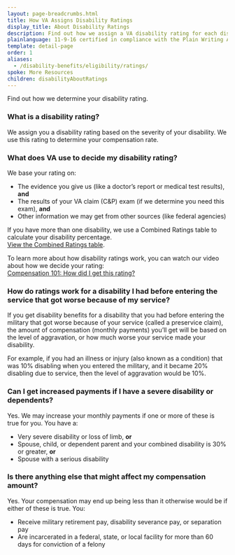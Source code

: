 ```yaml
---
layout: page-breadcrumbs.html
title: How VA Assigns Disability Ratings
display_title: About Disability Ratings
description: Find out how we assign a VA disability rating for each disability claim.
plainlanguage: 11-9-16 certified in compliance with the Plain Writing Act
template: detail-page
order: 1
aliases:
  - /disability-benefits/eligibility/ratings/
spoke: More Resources
children: disabilityAboutRatings
---
```

<div class="va-introtext">

Find out how we determine your disability rating.

</div>

### What is a disability rating?

We assign you a disability rating based on the severity of your disability. We use this rating to determine your compensation rate.


### What does VA use to decide my disability rating?

We base your rating on:

- The evidence you give us (like a doctor’s report or medical test results), **and**
- The results of your VA claim (C&P) exam (if we determine you need this exam), **and**
- Other information we may get from other sources (like federal agencies)

If you have more than one disability, we use a Combined Ratings table to calculate your disability percentage. <br>
[View the Combined Ratings table](https://www.benefits.va.gov/COMPENSATION/rates-index.asp#combinedRatingsTable1).

To learn more about how disability ratings work, you can watch our video about how we decide your rating: <br>
[Compensation 101: How did I get this rating?](https://www.youtube.com/watch?v=oM7oYzL2DCg)

### How do ratings work for a disability I had before entering the service that got worse because of my service?

If you get disability benefits for a disability that you had before entering the military that got worse because of your service (called a preservice claim), the amount of compensation (monthly payments) you’ll get will be based on the level of aggravation, or how much worse your service made your disability.

For example, if you had an illness or injury (also known as a condition) that was 10% disabling when you entered the military, and it became 20% disabling due to service, then the level of aggravation would be 10%.

### Can I get increased payments if I have a severe disability or dependents?

Yes. We may increase your monthly payments if one or more of these is true for you. You have a:

- Very severe disability or loss of limb, **or**
- Spouse, child, or dependent parent and your combined disability is 30% or greater, **or**
- Spouse with a serious disability


### Is there anything else that might affect my compensation amount?

Yes. Your compensation may end up being less than it otherwise would be if either of these is true. You:

- Receive military retirement pay, disability severance pay, or separation pay
- Are incarcerated in a federal, state, or local facility for more than 60 days for conviction of a felony

